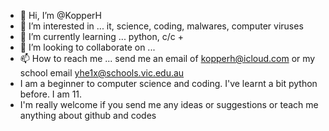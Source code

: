 - 👋 Hi, I’m @KopperH
- 👀 I’m interested in ... it, science, coding, malwares, computer viruses
- 🌱 I’m currently learning ... python, c/c +
- 💞️ I’m looking to collaborate on ...
- 📫 How to reach me ... send me an email of kopperh@icloud.com or my school email yhe1x@schools.vic.edu.au
- I am a beginner to computer science and coding. I've learnt a bit python before. I am 11. 
- I'm really welcome if you send me any ideas or suggestions or teach me anything about github and codes

<!---
KopperH/KopperH is a ✨ special ✨ repository because its `README.md` (this file) appears on your GitHub profile.
You can click the Preview link to take a look at your changes.
--->
